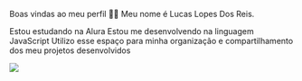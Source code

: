 Boas vindas ao meu perfil 💙💙
Meu nome é Lucas Lopes Dos Reis.

Estou estudando na Alura
Estou me desenvolvendo na linguagem JavaScript
Utilizo esse espaço para minha organização e compartilhamento dos meu projetos desenvolvidos 

![](https://i0.statig.com.br/bancodeimagens/al/mr/w1/almrw1iyab2dmnn249yl0mtzf.jpg)
